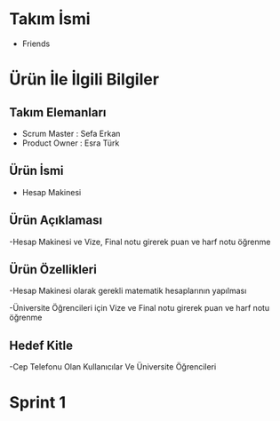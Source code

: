# Takım İsmi
- Friends
# Ürün İle İlgili Bilgiler
## Takım Elemanları
- Scrum Master : Sefa Erkan 
- Product Owner : Esra Türk 
## Ürün İsmi
- Hesap Makinesi
## Ürün Açıklaması
-Hesap Makinesi ve Vize, Final notu girerek puan ve harf notu öğrenme
## Ürün Özellikleri
-Hesap Makinesi olarak gerekli matematik hesaplarının yapılması

-Üniversite Öğrencileri için Vize ve Final notu girerek puan ve harf notu öğrenme
## Hedef Kitle
-Cep Telefonu Olan Kullanıcılar Ve Üniversite Öğrencileri

# Sprint 1

